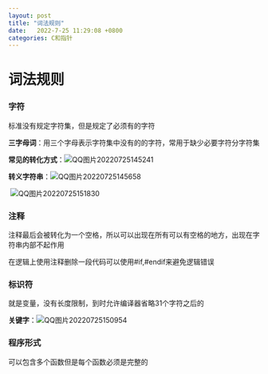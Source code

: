 ```yaml
---
layout: post
title: "词法规则"  
date:   2022-7-25 11:29:08 +0800
categories: C和指针
---
```


# 词法规则

### 字符

标准没有规定字符集，但是规定了必须有的字符

**三字母词**：用三个字母表示字符集中没有的的字符，常用于缺少必要字符分字符集

**常见的转化方式**：![QQ图片20220725145241](https://xingqiu-tuchuang-1256524210.cos.ap-shanghai.myqcloud.com/1082/202301260004849.png)



**转义字符串**：![QQ图片20220725145658](https://xingqiu-tuchuang-1256524210.cos.ap-shanghai.myqcloud.com/1082/202301260004398.png)

​	![QQ图片20220725151830](https://xingqiu-tuchuang-1256524210.cos.ap-shanghai.myqcloud.com/1082/202301260004610.png)





### 注释

注释最后会被转化为一个空格，所以可以出现在所有可以有空格的地方，出现在字符串内部不起作用

在逻辑上使用注释删除一段代码可以使用#if,#endif来避免逻辑错误

### 标识符

就是变量，没有长度限制，到时允许编译器省略31个字符之后的

**关键字**：![QQ图片20220725150954](https://xingqiu-tuchuang-1256524210.cos.ap-shanghai.myqcloud.com/1082/202301260005434.png)

### 程序形式

可以包含多个函数但是每个函数必须是完整的

